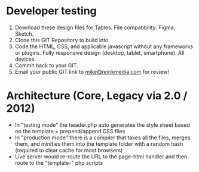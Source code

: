 # Developer testing
1. Download these design files for Tables. File compatibility: Figma, Sketch.
2. Clone this GIT Repository to build into.
3. Code the HTML, CSS, and applicable javascript without any frameworks or plugins. Fully responsive design (desktop, tablet, smartphone). All devices.
4. Commit back to your GIT.
5. Email your public GIT link to mike@reinkmedia.com for review!


# Architecture (Core, Legacy via 2.0 / 2012)
- In "testing mode" the header.php auto generates the style sheet based on the template + prepend/append CSS files
- In "production mode" there is a compiler that takes all the files, merges them, and minifies them into the template folder with a random hash (required to clear cache for most browsers)
- Live server would re-route the URL to the page-html handler and then route to the "template-" php scripts
